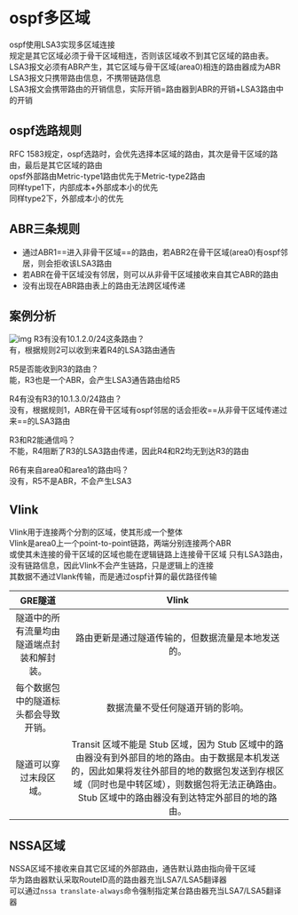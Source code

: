 # ospf多区域

ospf使用LSA3实现多区域连接  
规定是其它区域必须于骨干区域相连，否则该区域收不到其它区域的路由表。  
LSA3报文必须有ABR产生，其它区域与骨干区域(area0)相连的路由器成为ABR  
LSA3报文只携带路由信息，不携带链路信息  
LSA3报文会携带路由的开销信息，实际开销=路由器到ABR的开销+LSA3路由中的开销

## ospf选路规则
RFC 1583规定，ospf选路时，会优先选择本区域的路由，其次是骨干区域的路由，最后是其它区域的路由  
opsf外部路由Metric-type1路由优先于Metric-type2路由  
同样type1下，内部成本+外部成本小的优先  
同样type2下，外部成本小的优先  

## ABR三条规则
- 通过ABR1==进入非骨干区域==的路由，若ABR2在骨干区域(area0)有ospf邻居，则会拒收该LSA3路由
- 若ABR在骨干区域没有邻居，则可以从非骨干区域接收来自其它ABR的路由
- 没有出现在ABR路由表上的路由无法跨区域传递

## 案例分析
![img](/img/1699591333047.jpg)
R3有没有10.1.2.0/24这条路由？  
有，根据规则2可以收到来着R4的LSA3路由通告  
  
R5是否能收到R3的路由？  
能，R3也是一个ABR，会产生LSA3通告路由给R5

R4有没有R3的10.1.3.0/24路由？  
没有，根据规则1，ABR在骨干区域有ospf邻居的话会拒收==从非骨干区域传递过来==的LSA3路由

R3和R2能通信吗？  
不能，R4阻断了R3的LSA3路由传递，因此R4和R2均无到达R3的路由

R6有来自area0和area1的路由吗？  
没有，R5不是ABR，不会产生LSA3


## Vlink
Vlink用于连接两个分割的区域，使其形成一个整体  
Vlink是area0上一个point-to-point链路，两端分别连接两个ABR  
或使其未连接的骨干区域的区域也能在逻辑链路上连接骨干区域
只有LSA3路由，没有链路信息，因此Vlink不会产生链路，只是逻辑上的连接  
其数据不通过Vlank传输，而是通过ospf计算的最优路径传输  

GRE隧道	 | Vlink
:---:|:---:
隧道中的所有流量均由隧道端点封装和解封装。 |	路由更新是通过隧道传输的，但数据流量是本地发送的。
每个数据包中的隧道标头都会导致开销。|	数据流量不受任何隧道开销的影响。
隧道可以穿过末段区域。|	Transit 区域不能是 Stub 区域，因为 Stub 区域中的路由器没有到外部目的地的路由。由于数据是本机发送的，因此如果将发往外部目的地的数据包发送到存根区域（同时也是中转区域），则数据包将无法正确路由。Stub 区域中的路由器没有到达特定外部目的地的路由。

## NSSA区域
NSSA区域不接收来自其它区域的外部路由，通告默认路由指向骨干区域  
华为路由器默认采取RouteID高的路由器充当LSA7/LSA5翻译器   
可以通过`nssa translate-always`命令强制指定某台路由器充当LSA7/LSA5翻译器